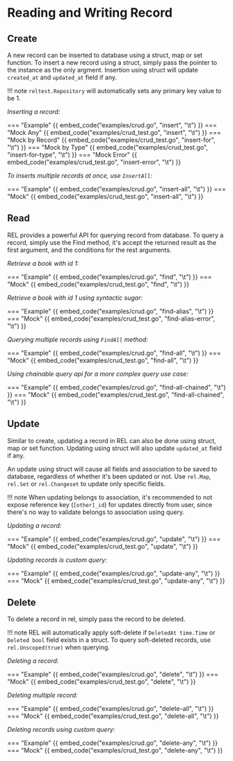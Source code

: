 # Reading and Writing Record

## Create

A new record can be inserted to database using a struct, map or set function. To insert a new record using a struct, simply pass the pointer to the instance as the only argment. Insertion using struct will update `created_at` and `updated_at` field if any.

!!! note
    `reltest.Repository` will automatically sets any primary key value to be 1.

*Inserting a record:*

=== "Example"
    {{ embed_code("examples/crud.go", "insert", "\t") }}
=== "Mock Any"
    {{ embed_code("examples/crud_test.go", "insert", "\t") }}
=== "Mock by Record"
    {{ embed_code("examples/crud_test.go", "insert-for", "\t") }}
=== "Mock by Type"
    {{ embed_code("examples/crud_test.go", "insert-for-type", "\t") }}
=== "Mock Error"
    {{ embed_code("examples/crud_test.go", "insert-error", "\t") }}


*To inserts multiple records at once, use `InsertAll`:*

=== "Example"
    {{ embed_code("examples/crud.go", "insert-all", "\t") }}
=== "Mock"
    {{ embed_code("examples/crud_test.go", "insert-all", "\t") }}

## Read

REL provides a powerful API for querying record from database. To query a record, simply use the Find method, it's accept the returned result as the first argument, and the conditions for the rest arguments.

*Retrieve a book with id 1:*

=== "Example"
    {{ embed_code("examples/crud.go", "find", "\t") }}
=== "Mock"
    {{ embed_code("examples/crud_test.go", "find", "\t") }}

*Retrieve a book with id 1 using syntactic sugar:*

=== "Example"
    {{ embed_code("examples/crud.go", "find-alias", "\t") }}
=== "Mock"
    {{ embed_code("examples/crud_test.go", "find-alias-error", "\t") }}

*Querying multiple records using `FindAll` method:*

=== "Example"
    {{ embed_code("examples/crud.go", "find-all", "\t") }}
=== "Mock"
    {{ embed_code("examples/crud_test.go", "find-all", "\t") }}


*Using chainable query api for a more complex query use case:*

=== "Example"
    {{ embed_code("examples/crud.go", "find-all-chained", "\t") }}
=== "Mock"
    {{ embed_code("examples/crud_test.go", "find-all-chained", "\t") }}

## Update

Similar to create, updating a record in REL can also be done using struct, map or set function. Updating using struct will also update `updated_at` field if any.

An update using struct will cause all fields and association to be saved to database, regardless of whether it's been updated or not. Use `rel.Map`, `rel.Set` or `rel.Changeset` to update only specific fields.

!!! note
    When updating belongs to association, it's recommended to not expose reference key (`[other]_id`) for updates directly from user, since there's no way to validate belongs to association using query.

*Updating a record:*

=== "Example"
    {{ embed_code("examples/crud.go", "update", "\t") }}
=== "Mock"
    {{ embed_code("examples/crud_test.go", "update", "\t") }}

*Updating records is custom query:*

=== "Example"
    {{ embed_code("examples/crud.go", "update-any", "\t") }}
=== "Mock"
    {{ embed_code("examples/crud_test.go", "update-any", "\t") }}

## Delete

To delete a record in rel, simply pass the record to be deleted.

!!! note
    REL will automatically apply soft-delete if `DeletedAt time.Time` or `Deleted bool` field exists in a struct. To query soft-deleted records, use `rel.Unscoped(true)` when querying.

*Deleting a record:*

=== "Example"
    {{ embed_code("examples/crud.go", "delete", "\t") }}
=== "Mock"
    {{ embed_code("examples/crud_test.go", "delete", "\t") }}


*Deleting multiple record:*

=== "Example"
    {{ embed_code("examples/crud.go", "delete-all", "\t") }}
=== "Mock"
    {{ embed_code("examples/crud_test.go", "delete-all", "\t") }}


*Deleting records using custom query:*

=== "Example"
    {{ embed_code("examples/crud.go", "delete-any", "\t") }}
=== "Mock"
    {{ embed_code("examples/crud_test.go", "delete-any", "\t") }}
